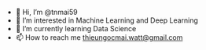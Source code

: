 - 👋 Hi, I’m @tnmai59
- 👀 I’m interested in Machine Learning and Deep Learning
- 🌱 I’m currently learning Data Science
- 📫 How to reach me thieungocmai.watt@gmail.com

<!---
tnmai59/tnmai59 is a ✨ special ✨ repository because its `README.md` (this file) appears on your GitHub profile.
You can click the Preview link to take a look at your changes.
--->
